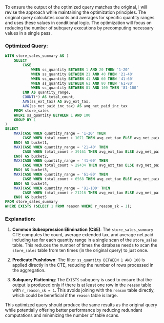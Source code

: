 To ensure the output of the optimized query matches the original, I will revise the approach while maintaining the optimization principles. The original query calculates counts and averages for specific quantity ranges and uses these values in conditional logic. The optimization will focus on reducing the number of subquery executions by precomputing necessary values in a single pass.

### Optimized Query:

```sql
WITH store_sales_summary AS (
    SELECT
        CASE
            WHEN ss_quantity BETWEEN 1 AND 20 THEN '1-20'
            WHEN ss_quantity BETWEEN 21 AND 40 THEN '21-40'
            WHEN ss_quantity BETWEEN 41 AND 60 THEN '41-60'
            WHEN ss_quantity BETWEEN 61 AND 80 THEN '61-80'
            WHEN ss_quantity BETWEEN 81 AND 100 THEN '81-100'
        END AS quantity_range,
        COUNT(*) AS total_count,
        AVG(ss_ext_tax) AS avg_ext_tax,
        AVG(ss_net_paid_inc_tax) AS avg_net_paid_inc_tax
    FROM store_sales
    WHERE ss_quantity BETWEEN 1 AND 100
    GROUP BY 1
)
SELECT
    MAX(CASE WHEN quantity_range = '1-20' THEN
        CASE WHEN total_count > 1071 THEN avg_ext_tax ELSE avg_net_paid_inc_tax END
    END) AS bucket1,
    MAX(CASE WHEN quantity_range = '21-40' THEN
        CASE WHEN total_count > 39161 THEN avg_ext_tax ELSE avg_net_paid_inc_tax END
    END) AS bucket2,
    MAX(CASE WHEN quantity_range = '41-60' THEN
        CASE WHEN total_count > 29434 THEN avg_ext_tax ELSE avg_net_paid_inc_tax END
    END) AS bucket3,
    MAX(CASE WHEN quantity_range = '61-80' THEN
        CASE WHEN total_count > 6568 THEN avg_ext_tax ELSE avg_net_paid_inc_tax END
    END) AS bucket4,
    MAX(CASE WHEN quantity_range = '81-100' THEN
        CASE WHEN total_count > 21216 THEN avg_ext_tax ELSE avg_net_paid_inc_tax END
    END) AS bucket5
FROM store_sales_summary
WHERE EXISTS (SELECT 1 FROM reason WHERE r_reason_sk = 1);
```

### Explanation:

1. **Common Subexpression Elimination (CSE)**: The `store_sales_summary` CTE computes the count, average extended tax, and average net paid including tax for each quantity range in a single scan of the `store_sales` table. This reduces the number of times the database needs to scan the `store_sales` table from ten times (in the original query) to just once.

2. **Predicate Pushdown**: The filter `ss_quantity BETWEEN 1 AND 100` is applied directly in the CTE, reducing the number of rows processed in the aggregation.

3. **Subquery Flattening**: The `EXISTS` subquery is used to ensure that the output is produced only if there is at least one row in the `reason` table with `r_reason_sk = 1`. This avoids joining with the `reason` table directly, which could be beneficial if the `reason` table is large.

This optimized query should produce the same results as the original query while potentially offering better performance by reducing redundant computations and minimizing the number of table scans.